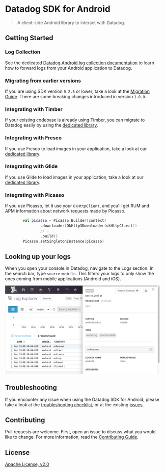 # Datadog SDK for Android

> A client-side Android library to interact with Datadog.

## Getting Started

### Log Collection

See the dedicated [Datadog Android log collection documentation](http://docs.datadoghq.com/logs/log_collection/android) to learn how to forward logs from your Android application to Datadog.

### Migrating from earlier versions

If you are using SDK version `0.2.5` or lower, take a look at the [Migration Guide](docs/Migrating_To_1.0.0.md). There are some breaking changes introduced in version `1.0.0`.

### Integrating with Timber

If your existing codebase is already using Timber, you can migrate to Datadog easily by using the [dedicated library](dd-sdk-android-timber/README.md).

### Integrating with Fresco

If you use Fresco to load images in your application, take a look at our [dedicated library](dd-sdk-android-fresco/README.md).

### Integrating with Glide

If you use Glide to load images in your application, take a look at our [dedicated library](dd-sdk-android-glide/README.md).

### Integrating with Picasso

If you use Picasso, let it use your `OkHttpClient`, and you'll get RUM and APM information about network requests made by Picasso.

```kotlin
        val picasso = Picasso.Builder(context)
                .downloader(OkHttp3Downloader(okHttpClient))
                // …
                .build()
        Picasso.setSingletonInstance(picasso)
```

## Looking up your logs

When you open your console in Datadog, navigate to the Logs section. In the search bar, type `source:mobile`. This filters your logs to only show the ones coming from mobile applications (Android and iOS).

![Datadog Mobile Logs](docs/images/screenshot.png)

## Troubleshooting

If you encounter any issue when using the Datadog SDK for Android, please take a look at 
the [troubleshooting checklist](docs/TROUBLESHOOTING.md), or at 
the existing [issues](https://github.com/DataDog/dd-sdk-android/issues?q=is%3Aissue).

## Contributing

Pull requests are welcome. First, open an issue to discuss what you would like to change. For more information, read the [Contributing Guide](CONTRIBUTING.md).

## License

[Apache License, v2.0](LICENSE)
